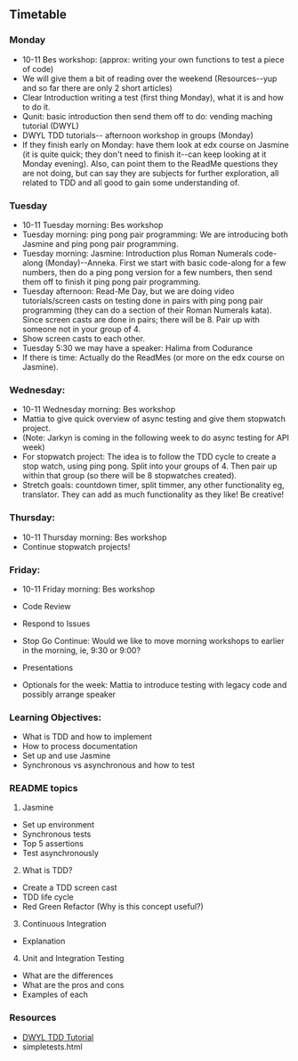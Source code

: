 
## Timetable

### Monday

* 10-11 Bes workshop: (approx: writing your own functions to test a piece of code) 
* We will give them a bit of reading over the weekend (Resources--yup and so far there are only 2 short articles) 
* Clear Introduction writing a test (first thing Monday), what it is and how to do it.
* Qunit: basic introduction then send them off to do: vending maching tutorial (DWYL)
* DWYL TDD tutorials-- afternoon workshop in groups (Monday)
* If they finish early on Monday: have them look at edx course on Jasmine (it is quite quick; they don't need to finish it--can keep looking at it Monday evening).  Also, can point them to the ReadMe questions they are not doing, but can say they are subjects for further exploration, all related to TDD and all good to gain some understanding of.

### Tuesday

* 10-11 Tuesday morning: Bes workshop
* Tuesday morning: ping pong pair programming: We are introducing both Jasmine and ping pong pair programming.
* Tuesday morning: Jasmine: Introduction plus Roman Numerals code-along (Monday)--Anneka.  First we start with basic code-along for a few numbers, then do a ping pong version for a few numbers, then send them off to finish it ping pong pair programming.
* Tuesday afternoon: Read-Me Day, but we are doing video tutorials/screen casts on testing done in pairs with ping pong pair programming (they can do a section of their Roman Numerals kata).  Since screen casts are done in pairs; there will be 8.  Pair up with someone not in your group of 4.
* Show screen casts to each other.
* Tuesday 5:30 we may have a speaker: Halima from Codurance
* If there is time: Actually do the ReadMes (or more on the edx course on Jasmine).

### Wednesday:

* 10-11 Wednesday morning: Bes workshop
* Mattia to give quick overview of async testing and give them stopwatch project.
* (Note: Jarkyn is coming in the following week to do async testing for API week)
* For stopwatch project: The idea is to follow the TDD cycle to create a stop watch, using ping pong. Split into your groups of 4. Then pair up within that group (so there will be 8 stopwatches created).
* Stretch goals: countdown timer, split timmer, any other functionality eg, translator. They can add as much functionality as they like! Be creative!

### Thursday:
* 10-11 Thursday morning: Bes workshop
* Continue stopwatch projects!

### Friday:
* 10-11 Friday morning: Bes workshop
* Code Review
* Respond to Issues
* Stop Go Continue: Would we like to move morning workshops to earlier in the morning, ie, 9:30 or 9:00?
* Presentations


* Optionals for the week: Mattia to introduce testing with legacy code and possibly arrange speaker 


### Learning Objectives:
* What is TDD and how to implement
* How to process documentation
* Set up and use Jasmine
* Synchronous vs asynchronous and how to test


### README topics
1. Jasmine
  * Set up environment
  * Synchronous tests
  * Top 5 assertions
  * Test asynchronously
2. What is TDD?
  * Create a TDD screen cast
  * TDD life cycle
  * Red Green Refactor (Why is this concept useful?)
3. Continuous Integration 
  * Explanation 
4. Unit and Integration Testing
  * What are the differences
  * What are the pros and cons
  * Examples of each


### Resources
* [DWYL TDD Tutorial](https://github.com/dwyl/learn-tdd)
* simpletests.html
